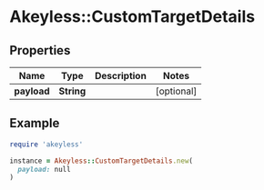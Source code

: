 # Akeyless::CustomTargetDetails

## Properties

| Name | Type | Description | Notes |
| ---- | ---- | ----------- | ----- |
| **payload** | **String** |  | [optional] |

## Example

```ruby
require 'akeyless'

instance = Akeyless::CustomTargetDetails.new(
  payload: null
)
```

